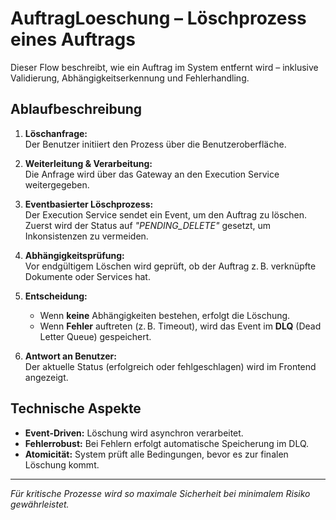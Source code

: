 # AuftragLoeschung – Löschprozess eines Auftrags

Dieser Flow beschreibt, wie ein Auftrag im System entfernt wird – inklusive Validierung, Abhängigkeitserkennung und Fehlerhandling.

## Ablaufbeschreibung

1. **Löschanfrage:**  
   Der Benutzer initiiert den Prozess über die Benutzeroberfläche.

2. **Weiterleitung & Verarbeitung:**  
   Die Anfrage wird über das Gateway an den Execution Service weitergegeben.

3. **Eventbasierter Löschprozess:**  
   Der Execution Service sendet ein Event, um den Auftrag zu löschen.  
   Zuerst wird der Status auf *"PENDING_DELETE"* gesetzt, um Inkonsistenzen zu vermeiden.

4. **Abhängigkeitsprüfung:**  
   Vor endgültigem Löschen wird geprüft, ob der Auftrag z. B. verknüpfte Dokumente oder Services hat.

5. **Entscheidung:**  
   - Wenn **keine** Abhängigkeiten bestehen, erfolgt die Löschung.
   - Wenn **Fehler** auftreten (z. B. Timeout), wird das Event im **DLQ** (Dead Letter Queue) gespeichert.

6. **Antwort an Benutzer:**  
   Der aktuelle Status (erfolgreich oder fehlgeschlagen) wird im Frontend angezeigt.

## Technische Aspekte

- **Event-Driven:** Löschung wird asynchron verarbeitet.
- **Fehlerrobust:** Bei Fehlern erfolgt automatische Speicherung im DLQ.
- **Atomicität:** System prüft alle Bedingungen, bevor es zur finalen Löschung kommt.

---

_Für kritische Prozesse wird so maximale Sicherheit bei minimalem Risiko gewährleistet._